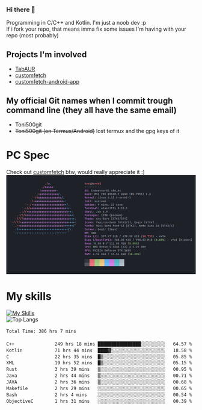### Hi there 👋

Programming in C/C++ and Kotlin. I'm just a noob dev :p\
If i fork your repo, that means imma fix some issues I'm having with your repo (most probably)

## Projects I'm involved
 - [TabAUR](https://github.com/BurntRanch/TabAUR)
 - [customfetch](https://github.com/Toni500github/customfetch)
 - [customfetch-android-app](https://github.com/Toni500github/customfetch-android-app)

## My official Git names when I commit trough command line (they all have the same email)
* Toni500git
* ~~Toni500git (on Termux/Android)~~ lost termux and the gpg keys of it

# PC Spec
Check out [customfetch](https://github.com/Toni500github/customfetch) btw, would really appreciate it :)
![screenshot.png](https://github.com/Toni500github/customfetch/raw/main/screenshot.png)

# My skills
[![My Skills](https://skillicons.dev/icons?i=cpp,bash,kotlin,androidstudio,arch,linux&theme=light)](https://skillicons.dev)\
![Top Langs](https://github-readme-stats.vercel.app/api/top-langs/?username=Toni500github&layout=compact)

<!--START_SECTION:waka-->

```txt
Total Time: 386 hrs 7 mins

C++               249 hrs 18 mins ████████████████░░░░░░░░░   64.57 %
Kotlin            71 hrs 44 mins  ████▓░░░░░░░░░░░░░░░░░░░░   18.58 %
C                 22 hrs 35 mins  █▒░░░░░░░░░░░░░░░░░░░░░░░   05.85 %
XML               19 hrs 52 mins  █▒░░░░░░░░░░░░░░░░░░░░░░░   05.15 %
Rust              3 hrs 39 mins   ▒░░░░░░░░░░░░░░░░░░░░░░░░   00.95 %
Java              2 hrs 44 mins   ▒░░░░░░░░░░░░░░░░░░░░░░░░   00.71 %
JAVA              2 hrs 36 mins   ▒░░░░░░░░░░░░░░░░░░░░░░░░   00.68 %
Makefile          2 hrs 29 mins   ░░░░░░░░░░░░░░░░░░░░░░░░░   00.65 %
Bash              2 hrs 4 mins    ░░░░░░░░░░░░░░░░░░░░░░░░░   00.54 %
ObjectiveC        1 hrs 31 mins   ░░░░░░░░░░░░░░░░░░░░░░░░░   00.39 %
```

<!--END_SECTION:waka-->
